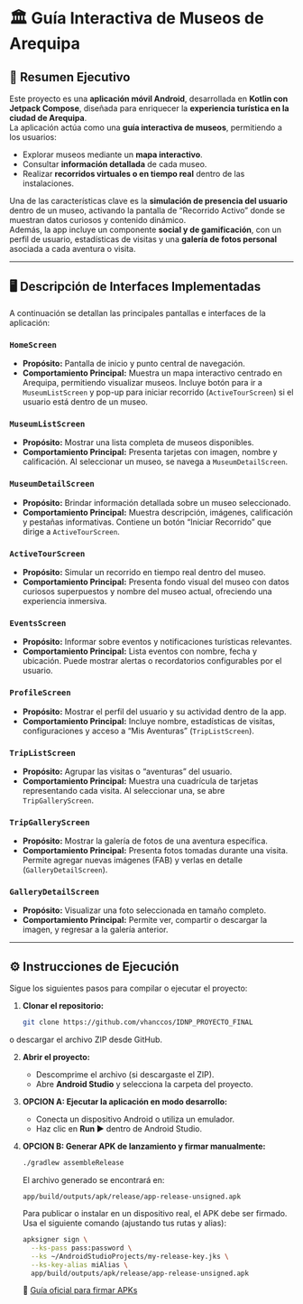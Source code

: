 # 🏛️ Guía Interactiva de Museos de Arequipa

## 📘 Resumen Ejecutivo

Este proyecto es una **aplicación móvil Android**, desarrollada en **Kotlin con Jetpack Compose**, diseñada para enriquecer la **experiencia turística en la ciudad de Arequipa**.  
La aplicación actúa como una **guía interactiva de museos**, permitiendo a los usuarios:

- Explorar museos mediante un **mapa interactivo**.
- Consultar **información detallada** de cada museo.
- Realizar **recorridos virtuales o en tiempo real** dentro de las instalaciones.

Una de las características clave es la **simulación de presencia del usuario** dentro de un museo, activando la pantalla de “Recorrido Activo” donde se muestran datos curiosos y contenido dinámico.  
Además, la app incluye un componente **social y de gamificación**, con un perfil de usuario, estadísticas de visitas y una **galería de fotos personal** asociada a cada aventura o visita.

---

## 🖥️ Descripción de Interfaces Implementadas

A continuación se detallan las principales pantallas e interfaces de la aplicación:

### `HomeScreen`

- **Propósito:** Pantalla de inicio y punto central de navegación.
- **Comportamiento Principal:** Muestra un mapa interactivo centrado en Arequipa, permitiendo visualizar museos. Incluye botón para ir a `MuseumListScreen` y pop-up para iniciar recorrido (`ActiveTourScreen`) si el usuario está dentro de un museo.

### `MuseumListScreen`

- **Propósito:** Mostrar una lista completa de museos disponibles.
- **Comportamiento Principal:** Presenta tarjetas con imagen, nombre y calificación. Al seleccionar un museo, se navega a `MuseumDetailScreen`.

### `MuseumDetailScreen`

- **Propósito:** Brindar información detallada sobre un museo seleccionado.
- **Comportamiento Principal:** Muestra descripción, imágenes, calificación y pestañas informativas. Contiene un botón “Iniciar Recorrido” que dirige a `ActiveTourScreen`.

### `ActiveTourScreen`

- **Propósito:** Simular un recorrido en tiempo real dentro del museo.
- **Comportamiento Principal:** Presenta fondo visual del museo con datos curiosos superpuestos y nombre del museo actual, ofreciendo una experiencia inmersiva.

### `EventsScreen`

- **Propósito:** Informar sobre eventos y notificaciones turísticas relevantes.
- **Comportamiento Principal:** Lista eventos con nombre, fecha y ubicación. Puede mostrar alertas o recordatorios configurables por el usuario.

### `ProfileScreen`

- **Propósito:** Mostrar el perfil del usuario y su actividad dentro de la app.
- **Comportamiento Principal:** Incluye nombre, estadísticas de visitas, configuraciones y acceso a “Mis Aventuras” (`TripListScreen`).

### `TripListScreen`

- **Propósito:** Agrupar las visitas o “aventuras” del usuario.
- **Comportamiento Principal:** Muestra una cuadrícula de tarjetas representando cada visita. Al seleccionar una, se abre `TripGalleryScreen`.

### `TripGalleryScreen`

- **Propósito:** Mostrar la galería de fotos de una aventura específica.
- **Comportamiento Principal:** Presenta fotos tomadas durante una visita. Permite agregar nuevas imágenes (FAB) y verlas en detalle (`GalleryDetailScreen`).

### `GalleryDetailScreen`

- **Propósito:** Visualizar una foto seleccionada en tamaño completo.
- **Comportamiento Principal:** Permite ver, compartir o descargar la imagen, y regresar a la galería anterior.

---

## ⚙️ Instrucciones de Ejecución

Sigue los siguientes pasos para compilar o ejecutar el proyecto:

1. **Clonar el repositorio:**
   ```bash
   git clone https://github.com/vhanccos/IDNP_PROYECTO_FINAL
   ```

o descargar el archivo ZIP desde GitHub.

2. **Abrir el proyecto:**
   - Descomprime el archivo (si descargaste el ZIP).
   - Abre **Android Studio** y selecciona la carpeta del proyecto.

3. **OPCION A: Ejecutar la aplicación en modo desarrollo:**
   - Conecta un dispositivo Android o utiliza un emulador.
   - Haz clic en **Run ▶️** dentro de Android Studio.

4. **OPCION B: Generar APK de lanzamiento y firmar manualmente:**

   ```bash
   ./gradlew assembleRelease
   ```

   El archivo generado se encontrará en:

   ```
   app/build/outputs/apk/release/app-release-unsigned.apk
   ```

   Para publicar o instalar en un dispositivo real, el APK debe ser firmado.
   Usa el siguiente comando (ajustando tus rutas y alias):

   ```bash
   apksigner sign \
     --ks-pass pass:password \
     --ks ~/AndroidStudioProjects/my-release-key.jks \
     --ks-key-alias miAlias \
     app/build/outputs/apk/release/app-release-unsigned.apk
   ```

   📘 [Guía oficial para firmar APKs](https://developer.android.com/studio/publish/app-signing)
